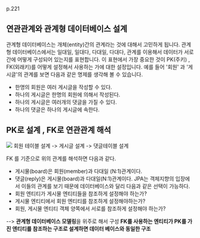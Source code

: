 p.221

## 연관관계와 관계형 데이터베이스 설계

관계형 데이터베이스는 개체(entity)간의 관계라는 것에 대해서 고민하게 됩니다. 관계형 데이터베이스에서는 일대일, 일대다, 다대일, 다대다, 관계를 이용해서 데이터가 서로간에 어떻게 구성되어 있는지를 표현합니다.
이 표현에서 가장 중요한 것이 PK(주키) , FK(외래키)를 어떻게 설정해서 사용하는 가에 대한 설정입니다. 
예를 들어 '회원' 과 '게시글'의 관계를 보면 다음과 같은 명제를 생각해 볼 수 있습니다.
- 한명의 회원은 여러 게시글을 작성할 수 있다.
- 하나의 게시글은 한명의 회원에 의해서 작성된다.
- 하나의 게시글은 여러개의 댓글을 가질 수 있다.
- 하나의 댓글은 하나의 게시글에 속한다. 

## PK로 설계 , FK로 연관관계 해석
![](https://images.velog.io/images/jinii/post/36bd1e00-8a2d-4f77-9a17-0bafe59f9f61/%E1%84%89%E1%85%B3%E1%84%8F%E1%85%B3%E1%84%85%E1%85%B5%E1%86%AB%E1%84%89%E1%85%A3%E1%86%BA%202022-02-11%20%E1%84%8B%E1%85%A9%E1%84%92%E1%85%AE%203.47.21.png)
회원 테이블 설계 -> 게시글 설계 -> 댓글테이블 설계 

FK 를 기준으로 위의 관계를 해석하면 다음과 같다. 
- 게시물(board)은 회원(member)과 다대일 (N:1)관계이다. 
- 댓글(reply)은 게시물(board)과 다대일(N:1)관계이다. 
JPA는 객체지향의 입장에서 이들의 관계를 보기 때문에 데이터베이스와 달리 다음과 같은 선택이 가능하다. 
- 회원 엔티티가 게시물 엔티티들을 참조하게 설정해야 하는가?
- 게시물 엔티티에서 회원 엔티티를 참조하게 설정해야하는가?
- 회원, 게시물 엔티티 객체 양쪽에서 서로를 참조하게 설정해야 하는가?

--> **관계형 데이터베이스 모델링**을 위주로 해서 구성
**FK를 사용하는 엔티티가 PK를 가진 엔티티를 참조하는 구조로 설계하면 데이터 베이스와 동일한 구조**
